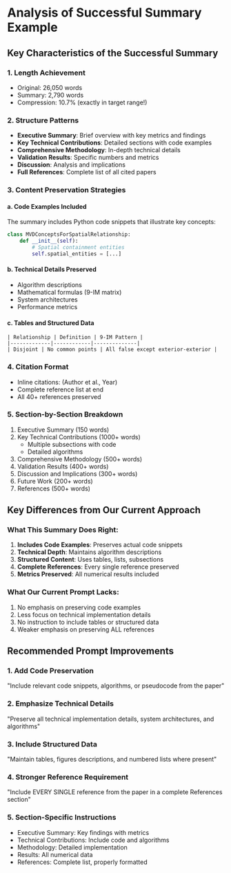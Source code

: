 # Analysis of Successful Summary Example

## Key Characteristics of the Successful Summary

### 1. **Length Achievement**
- Original: 26,050 words
- Summary: 2,790 words
- Compression: 10.7% (exactly in target range!)

### 2. **Structure Patterns**
- **Executive Summary**: Brief overview with key metrics and findings
- **Key Technical Contributions**: Detailed sections with code examples
- **Comprehensive Methodology**: In-depth technical details
- **Validation Results**: Specific numbers and metrics
- **Discussion**: Analysis and implications
- **Full References**: Complete list of all cited papers

### 3. **Content Preservation Strategies**

#### a. **Code Examples Included**
The summary includes Python code snippets that illustrate key concepts:
```python
class MVDConceptsForSpatialRelationship:
    def __init__(self):
        # Spatial containment entities
        self.spatial_entities = [...]
```

#### b. **Technical Details Preserved**
- Algorithm descriptions
- Mathematical formulas (9-IM matrix)
- System architectures
- Performance metrics

#### c. **Tables and Structured Data**
```
| Relationship | Definition | 9-IM Pattern |
|-------------|------------|--------------|
| Disjoint | No common points | All false except exterior-exterior |
```

### 4. **Citation Format**
- Inline citations: (Author et al., Year)
- Complete reference list at end
- All 40+ references preserved

### 5. **Section-by-Section Breakdown**
1. Executive Summary (150 words)
2. Key Technical Contributions (1000+ words)
   - Multiple subsections with code
   - Detailed algorithms
3. Comprehensive Methodology (500+ words)
4. Validation Results (400+ words)
5. Discussion and Implications (300+ words)
6. Future Work (200+ words)
7. References (500+ words)

## Key Differences from Our Current Approach

### What This Summary Does Right:
1. **Includes Code Examples**: Preserves actual code snippets
2. **Technical Depth**: Maintains algorithm descriptions
3. **Structured Content**: Uses tables, lists, subsections
4. **Complete References**: Every single reference preserved
5. **Metrics Preserved**: All numerical results included

### What Our Current Prompt Lacks:
1. No emphasis on preserving code examples
2. Less focus on technical implementation details
3. No instruction to include tables or structured data
4. Weaker emphasis on preserving ALL references

## Recommended Prompt Improvements

### 1. Add Code Preservation
"Include relevant code snippets, algorithms, or pseudocode from the paper"

### 2. Emphasize Technical Details
"Preserve all technical implementation details, system architectures, and algorithms"

### 3. Include Structured Data
"Maintain tables, figures descriptions, and numbered lists where present"

### 4. Stronger Reference Requirement
"Include EVERY SINGLE reference from the paper in a complete References section"

### 5. Section-Specific Instructions
- Executive Summary: Key findings with metrics
- Technical Contributions: Include code and algorithms
- Methodology: Detailed implementation
- Results: All numerical data
- References: Complete list, properly formatted

